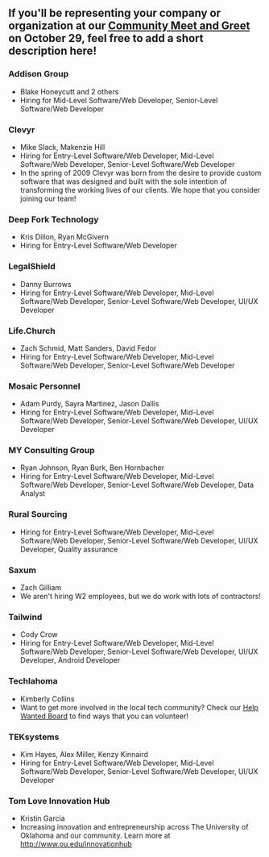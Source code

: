 ## If you'll be representing your company or organization at our [Community Meet and Greet](https://www.meetup.com/FreeCodeCampOKC/events/254966670/) on October 29, feel free to add a short description here!

### Addison Group
* Blake Honeycutt and 2 others
* Hiring for Mid-Level Software/Web Developer, Senior-Level Software/Web Developer

### Clevyr
* Mike Slack, Makenzie Hill
* Hiring for Entry-Level Software/Web Developer, Mid-Level Software/Web Developer, Senior-Level Software/Web Developer
* In the spring of 2009 Clevyr was born from the desire to provide custom software that was designed and built with the sole intention of transforming the working lives of our clients. We hope that you consider joining our team!

### Deep Fork Technology
* Kris Dillon, Ryan McGivern
* Hiring for Entry-Level Software/Web Developer

### LegalShield
* Danny Burrows
* Hiring for Entry-Level Software/Web Developer, Mid-Level Software/Web Developer, Senior-Level Software/Web Developer, UI/UX Developer

### Life.Church
* Zach Schmid, Matt Sanders, David Fedor
* Hiring for Entry-Level Software/Web Developer, Mid-Level Software/Web Developer, Senior-Level Software/Web Developer

### Mosaic Personnel
* Adam Purdy, Sayra Martinez, Jason Dallis
* Hiring for Entry-Level Software/Web Developer, Mid-Level Software/Web Developer, Senior-Level Software/Web Developer, UI/UX Developer

### MY Consulting Group
* Ryan Johnson, Ryan Burk, Ben Hornbacher
* Hiring for Entry-Level Software/Web Developer, Mid-Level Software/Web Developer, Senior-Level Software/Web Developer, Data Analyst

### Rural Sourcing
* Hiring for Entry-Level Software/Web Developer, Mid-Level Software/Web Developer, Senior-Level Software/Web Developer, UI/UX Developer, Quality assurance

### Saxum
* Zach Gilliam
* We aren't hiring W2 employees, but we do work with lots of contractors!

### Tailwind
* Cody Crow
* Hiring for Entry-Level Software/Web Developer, Mid-Level Software/Web Developer, Senior-Level Software/Web Developer, UI/UX Developer, Android Developer

### Techlahoma
* Kimberly Collins
* Want to get more involved in the local tech community? Check our [Help Wanted Board](http://help-wanted.techlahoma.org) to find ways that you can volunteer!

### TEKsystems
* Kim Hayes, Alex Miller, Kenzy Kinnaird
* Hiring for Entry-Level Software/Web Developer, Mid-Level Software/Web Developer, Senior-Level Software/Web Developer, UI/UX Developer

### Tom Love Innovation Hub
* Kristin Garcia
* Increasing innovation and entrepreneurship across The University of Oklahoma and our community. Learn more at http://www.ou.edu/innovationhub
